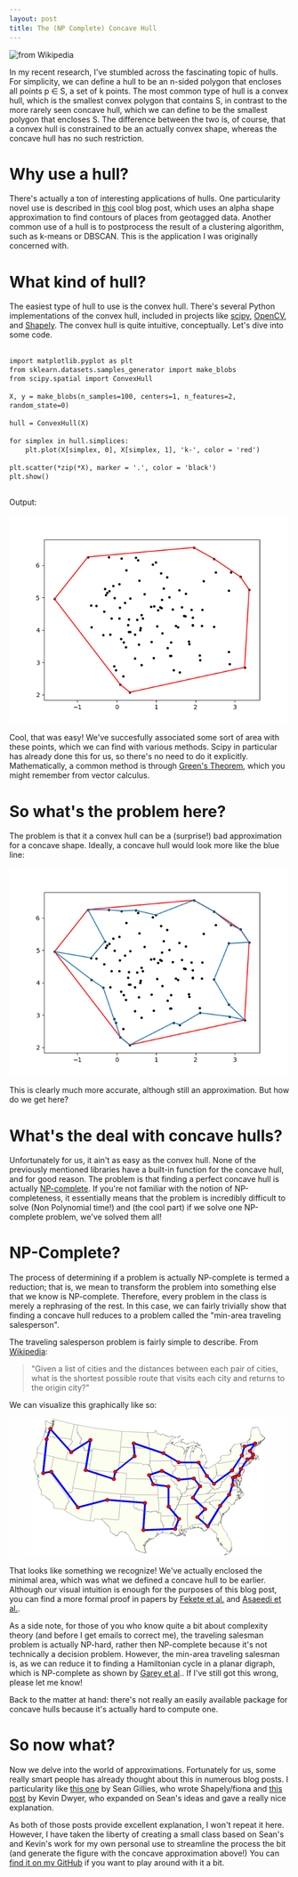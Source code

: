 ```yaml
---
layout: post
title: The (NP Complete) Concave Hull
---
```


<img src="https://upload.wikimedia.org/wikipedia/commons/thumb/8/8f/Simple_polygon.svg/300px-Simple_polygon.svg.png" alt="from Wikipedia">

In my recent research, I've stumbled across the fascinating topic of hulls. For simplicity, we can define a hull to be an n-sided polygon that encloses all points p ∈ S, a set of k points. The most common type of hull is a convex hull, which is the smallest convex polygon that contains S, in contrast to the more rarely seen concave hull, which we can define to be the smallest polygon that encloses S. The difference between the two is, of course, that a convex hull is constrained to be an actually convex shape, whereas the concave hull has no such restriction.


Why use a hull?
====
There's actually a ton of interesting applications of hulls. One particularity novel use is described in [this](ttps://github.com/adam-p/markdown-here/wiki/Markdown-Cheatsheet#links) cool blog post, which uses an alpha shape approximation to find contours of places from geotagged data. Another common use of a hull is to postprocess the result of a clustering algorithm, such as k-means or DBSCAN. This is the application I was originally concerned with.


What kind of hull?
====
The easiest type of hull to use is the convex hull. There's several Python implementations of the convex hull, included in projects like [scipy](https://www.google.com/url?sa=t&rct=j&q=&esrc=s&source=web&cd=1&cad=rja&uact=8&ved=2ahUKEwjPt-3p4o3jAhWVQs0KHfG3Bj0QFjAAegQIBBAB&url=https%3A%2F%2Fdocs.scipy.org%2Fdoc%2Fscipy%2Freference%2Fgenerated%2Fscipy.spatial.ConvexHull.html&usg=AOvVaw2xCnhbutY0EXwZIA8vYy14), [OpenCV](https://docs.opencv.org/3.4/d3/dc0/group__imgproc__shape.html#ga014b28e56cb8854c0de4a211cb2be656), and [Shapely](https://shapely.readthedocs.io/en/stable/manual.html). The convex hull is quite intuitive, conceptually. Let's dive into some code.

<script src="https://cdn.jsdelivr.net/gh/google/code-prettify@master/loader/run_prettify.js"></script>
<pre class="prettyprint lang-py">
<code>
import matplotlib.pyplot as plt
from sklearn.datasets.samples_generator import make_blobs
from scipy.spatial import ConvexHull

X, y = make_blobs(n_samples=100, centers=1, n_features=2, random_state=0)

hull = ConvexHull(X)

for simplex in hull.simplices:
    plt.plot(X[simplex, 0], X[simplex, 1], 'k-', color = 'red')

plt.scatter(*zip(*X), marker = '.', color = 'black')
plt.show()
</code>
</pre>
Output:


<img src="../images/convex.png" width = "500">
<!---*** for fucking color change in the syntax lol--->


Cool, that was easy! We've succesfully associated some sort of area with these points, which we can find with various methods. Scipy in particular has already done this for us, so there's no need to do it explicitly. Mathematically, a common method is through [Green's Theorem](https://en.wikipedia.org/wiki/Green%27s_theorem), which you might remember from vector calculus.  


So what's the problem here?
====
The problem is that it a convex hull can be a (surprise!) bad approximation for a concave shape. Ideally, a concave hull would look more like the blue line:

<img src="../images/concave_and_convex.png" width = "500">


This is clearly much more accurate, although still an approximation. But how do we get here?

What's the deal with concave hulls?
====
Unfortunately for us, it ain't as easy as the convex hull. None of the previously mentioned libraries have a built-in function for the concave hull, and for good reason. The problem is that finding a perfect concave hull is actually [NP-complete](https://en.wikipedia.org/wiki/NP-completeness). If you're not familiar with the notion of NP-completeness, it essentially means that the problem is incredibly difficult to solve (Non Polynomial time!) and (the cool part) if we solve one NP-complete problem, we've solved them all!

NP-Complete?
====
The process of determining if a problem is actually NP-complete is termed a reduction; that is, we mean to transform the problem into something else that we know is NP-complete. Therefore, every problem in the class is merely a rephrasing of the rest. In this case, we can fairly trivially show that finding a concave hull reduces to a problem called the "min-area traveling salesperson".

The traveling salesperson problem is fairly simple to describe. From [Wikipedia](https://en.wikipedia.org/wiki/Travelling_salesman_problem):

>"Given a list of cities and the distances between each pair of cities, what is the shortest possible route that visits each city and returns to the origin city?"

We can visualize this graphically like so:

<img src="../images/salesman.png" width = "500">

That looks like something we recognize! We've actually enclosed the minimal area, which was what we defined a concave hull to be earlier. Although our visual intuition is enough for the purposes of this blog post, you can find a more formal proof in papers by [Fekete et al.](https://arxiv.org/pdf/1309.7829.pdf) and [Asaeedi et al.](https://arxiv.org/pdf/1309.7829.pdf).

As a side note, for those of you who know quite a bit about complexity theory (and before I get emails to correct me), the traveling salesman problem is actually NP-hard, rather then NP-complete because it's not technically a decision problem. However, the min-area traveling salesman is, as we can reduce it to finding a Hamiltonian cycle in a planar digraph, which is NP-complete as shown by [Garey et al](https://www.cs.princeton.edu/courses/archive/spring04/cos423/handouts/the%20planar%20hamiltonian.pdf).. If I've still got this wrong, please let me know!

Back to the matter at hand: there's not really an easily available package for concave hulls because it's actually hard to compute one.

So now what?
====
Now we delve into the world of approximations. Fortunately for us, some really smart people has already thought about this in numerous blog posts. I particularity like [this one](https://sgillies.net/2012/10/13/the-fading-shape-of-alpha.html) by Sean Gillies, who wrote Shapely/fiona and [this post](http://blog.thehumangeo.com/2014/05/12/drawing-boundaries-in-python/) by Kevin Dwyer, who expanded on Sean's ideas and gave a really nice explanation.

As both of those posts provide excellent explanation, I won't repeat it here. However, I have taken the liberty of creating a small class based on Sean's and Kevin's work for my own personal use to streamline the process the bit (and generate the figure with the concave approximation above!) You can [find it on my GitHub](https://gist.github.com/bp0017/bf7e548a04f133d53ebac41f3e2b8ad7) if you want to play around with it a bit.
